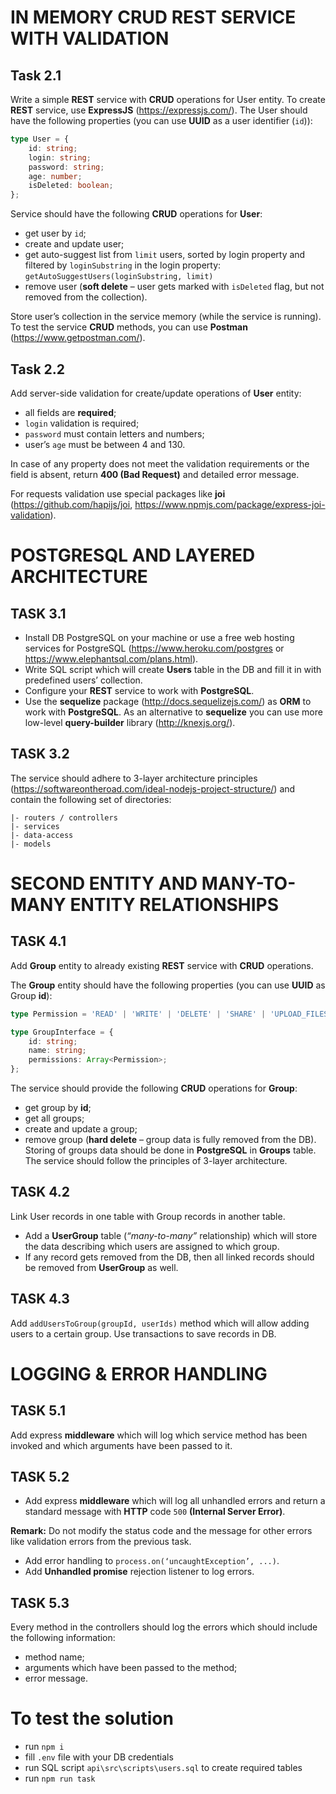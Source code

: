 # IN MEMORY CRUD REST SERVICE WITH VALIDATION

## Task 2.1

Write a simple **REST** service with **CRUD** operations for User entity.
To create **REST** service, use **ExpressJS** (https://expressjs.com/).
The User should have the following properties (you can use **UUID** as a user identifier (`id`)):

```typescript
type User = {
    id: string;
    login: string;
    password: string;
    age: number;
    isDeleted: boolean;
};
```

Service should have the following **CRUD** operations for **User**:

- get user by `id`;
- create and update user;
- get auto-suggest list from `limit` users, sorted by login property and filtered by `loginSubstring` in the login property: `getAutoSuggestUsers(loginSubstring, limit)`
- remove user (**soft delete** – user gets marked with `isDeleted` flag, but not removed from the collection).

Store user’s collection in the service memory (while the service is running).
To test the service **CRUD** methods, you can use **Postman** (https://www.getpostman.com/).

## Task 2.2

Add server-side validation for create/update operations of **User** entity:

- all fields are **required**;
- `login` validation is required;
- `password` must contain letters and numbers;
- user’s `age` must be between 4 and 130.

In case of any property does not meet the validation requirements or the field is absent, return **400 (Bad Request)** and detailed error message.

For requests validation use special packages like **joi** (https://github.com/hapijs/joi, https://www.npmjs.com/package/express-joi-validation).


# POSTGRESQL AND LAYERED ARCHITECTURE

## TASK 3.1
- Install DB PostgreSQL on your machine or use a free web hosting services for PostgreSQL (https://www.heroku.com/postgres or https://www.elephantsql.com/plans.html).
- Write SQL script which will create **Users** table in the DB and fill it in with predefined users’ collection.
- Configure your **REST** service to work with **PostgreSQL**.
- Use the **sequelize** package (http://docs.sequelizejs.com/) as **ORM** to work with **PostgreSQL**.
As an alternative to **sequelize** you can use more low-level **query-builder** library (http://knexjs.org/).

## TASK 3.2

The service should adhere to 3-layer architecture principles (https://softwareontheroad.com/ideal-nodejs-project-structure/) and contain the following set of directories:

```
|- routers / controllers
|- services
|- data-access
|- models
```

# SECOND ENTITY AND MANY-TO-MANY ENTITY RELATIONSHIPS

## TASK 4.1

Add **Group** entity to already existing **REST** service with **CRUD** operations.

The **Group** entity should have the following properties (you can use **UUID** as Group **id**):

```typescript
type Permission = 'READ' | 'WRITE' | 'DELETE' | 'SHARE' | 'UPLOAD_FILES';

type GroupInterface = {
    id: string;
    name: string;
    permissions: Array<Permission>;
};
```

The service should provide the following **CRUD** operations for **Group**:
- get group by **id**;
- get all groups;
- create and update a group;
- remove group (**hard delete** – group data is fully removed from the DB).
Storing of groups data should be done in **PostgreSQL** in **Groups** table.
The service should follow the principles of 3-layer architecture.

## TASK 4.2

Link User records in one table with Group records in another table.
- Add a **UserGroup** table (*“many-to-many”* relationship) which will store the data describing
which users are assigned to which group.
- If any record gets removed from the DB, then all linked records should be removed from
**UserGroup** as well.

## TASK 4.3

Add `addUsersToGroup(groupId, userIds)` method which will allow adding users to a certain group. Use transactions to save records in DB.

# LOGGING & ERROR HANDLING

## TASK 5.1

Add express **middleware** which will log which service method has been invoked and which arguments have been passed to it.

## TASK 5.2

- Add express **middleware** which will log all unhandled errors and return a standard message with **HTTP** code  `500` **(Internal Server Error)**.

**Remark:** Do not modify the status code and the message for other errors like validation errors from the previous task.

- Add error handling to `process.on(‘uncaughtException’, ...)`.
- Add **Unhandled promise** rejection listener to log errors.

## TASK 5.3

Every method in the controllers should log the errors which should include the following information:
- method name;
- arguments which have been passed to the method;
- error message.

# To test the solution

- run `npm i`
- fill `.env` file with your DB credentials
- run SQL script `api\src\scripts\users.sql` to create required tables
- run `npm run task`
